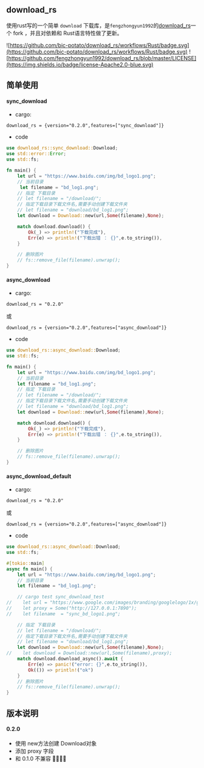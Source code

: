 ## download_rs
使用rust写的一个简单 `download` 下载库，是`fengzhongyun1992`的[download_rs](https://crates.io/crates/download_rs)一个 fork ，并且对依赖和 Rust语言特性做了更新。

![https://github.com/bic-potato/download_rs/workflows/Rust/badge.svg](https://github.com/bic-potato/download_rs/workflows/Rust/badge.svg)
![https://github.com/fengzhongyun1992/download_rs/blob/master/LICENSE](https://img.shields.io/badge/license-Apache2.0-blue.svg)

## 简单使用

#### sync_download
* cargo:
```
download_rs = {version="0.2.0",features=["sync_download"]}
```
* code
```rust
use download_rs::sync_download::Download;
use std::error::Error;
use std::fs;

fn main() {
    let url = "https://www.baidu.com/img/bd_logo1.png";
    // 当前目录
     let filename = "bd_log1.png";
    // 指定 下载目录
    // let filename = "/download/";
    // 指定下载目录下载文件名,需要手动创建下载文件夹
    // let filename = "download/bd_log1.png";
    let download = Download::new(url,Some(filename),None);

    match download.download() {
        Ok(_) => println!("下载完成"),
        Err(e) => println!("下载出错 ： {}",e.to_string()),
    }

    // 删除图片
    // fs::remove_file(filename).unwrap();
}
```
#### async_download
* cargo:
```
download_rs = "0.2.0"
```
或
```
download_rs = {version="0.2.0",features=["async_download"]}
```
* code
```rust
use download_rs::async_download::Download;
use std::fs;

fn main() {
    let url = "https://www.baidu.com/img/bd_logo1.png";
    // 当前目录
    let filename = "bd_log1.png";
    // 指定 下载目录
    // let filename = "/download/";
    // 指定下载目录下载文件名,需要手动创建下载文件夹
    // let filename = "download/bd_log1.png";
    let download = Download::new(url,Some(filename),None);

    match download.download() {
        Ok(_) => println!("下载完成"),
        Err(e) => println!("下载出错 ： {}",e.to_string()),
    }

    // 删除图片
    // fs::remove_file(filename).unwrap();
}
```
#### async_download_default
* cargo:
```
download_rs = "0.2.0"
```
或
```
download_rs = {version="0.2.0",features=["async_download"]}
```
* code
```rust
use download_rs::async_download::Download;
use std::fs;

#[tokio::main]
async fn main() {
    let url = "https://www.baidu.com/img/bd_logo1.png";
    // 当前目录
    let filename = "bd_log1.png";

    // cargo test sync_download_test
//    let url = "https://www.google.com/images/branding/googlelogo/1x/googlelogo_color_272x92dp.png";
//    let proxy = Some("http://127.0.0.1:7890");
//    let filename  = "sync_bd_logo1.png";

    // 指定 下载目录
    // let filename = "/download/";
    // 指定下载目录下载文件名,需要手动创建下载文件夹
    // let filename = "download/bd_log1.png";
    let download = Download::new(url,Some(filename),None);
//    let download = Download::new(url,Some(filename),proxy);
    match download.download_async().await {
        Err(e) => panic!("error: {}",e.to_string()),
        Ok(()) => println!("ok")
    }
    // 删除图片
    // fs::remove_file(filename).unwrap();
}
```

## 版本说明
#### 0.2.0
* 使用 new方法创建 Download对象
* 添加 proxy 字段
* 和 0.1.0 不兼容 🤭🤭🤭🤭

